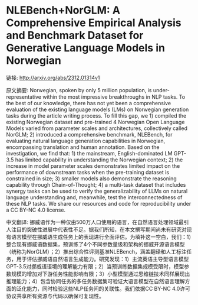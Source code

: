 # NLEBench+NorGLM: A Comprehensive Empirical Analysis and Benchmark Dataset for Generative Language Models in Norwegian

链接: http://arxiv.org/abs/2312.01314v1

原文摘要:
Norwegian, spoken by only 5 million population, is under-representative
within the most impressive breakthroughs in NLP tasks. To the best of our
knowledge, there has not yet been a comprehensive evaluation of the existing
language models (LMs) on Norwegian generation tasks during the article writing
process. To fill this gap, we 1) compiled the existing Norwegian dataset and
pre-trained 4 Norwegian Open Language Models varied from parameter scales and
architectures, collectively called NorGLM; 2) introduced a comprehensive
benchmark, NLEBench, for evaluating natural language generation capabilities in
Norwegian, encompassing translation and human annotation. Based on the
investigation, we find that: 1) the mainstream, English-dominated LM GPT-3.5
has limited capability in understanding the Norwegian context; 2) the increase
in model parameter scales demonstrates limited impact on the performance of
downstream tasks when the pre-training dataset is constrained in size; 3)
smaller models also demonstrate the reasoning capability through
Chain-of-Thought; 4) a multi-task dataset that includes synergy tasks can be
used to verify the generalizability of LLMs on natural language understanding
and, meanwhile, test the interconnectedness of these NLP tasks. We share our
resources and code for reproducibility under a CC BY-NC 4.0 license.

中文翻译:
挪威语作为一种仅由500万人口使用的语言，在自然语言处理领域最引人注目的突破性进展中代表性不足。据我们所知，在本文撰写期间尚未有研究对现有语言模型在挪威语生成任务上的表现进行全面评估。为填补这一空白，我们：1）整合现有挪威语数据集，预训练了4个不同参数量级和架构的挪威开源语言模型（统称为NorGLM）；2）推出综合性评测基准NLEBench，涵盖翻译和人工标注任务，用于评估挪威语自然语言生成能力。研究发现：1）主流英语主导型语言模型GPT-3.5对挪威语语境的理解能力有限；2）当预训练数据集规模受限时，模型参数规模的增加对下游任务性能影响有限；3）小型模型通过思维链技术同样展现出推理能力；4）包含协同任务的多任务数据集可验证大语言模型在自然语言理解方面的泛化能力，同时检验这些NLP任务间的关联性。我们依据CC BY-NC 4.0许可协议共享所有资源与代码以确保可复现性。
